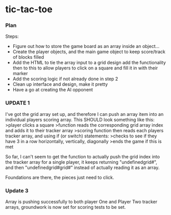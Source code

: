 # tic-tac-toe

### Plan
Steps:
- Figure out how to store the game board as an array inside an object...
- Create the player objects, and the main game object to keep score/track of blocks filled
- Add the HTML to tie the array input to a grid design 
    add the functionality then to this to allow players to click on a square and fill it in with their marker
- Add the scoring logic if not already done in step 2
- Clean up interface and design, make it pretty
- Have a go at creating the AI opponent


### UPDATE 1
I've got the grid array set up, and therefore I can push an array item into an individual players scoring array. This SHOULD look something like this:
        >player clicks a square
        >function reads the corresponding grid array index and adds it to their tracker array
        >scoring function then reads each players tracker array, and using if (or switch) statements: 
            >checks to see if they have 3 in a row horizontally, vertically, diagonally
            >ends the game if this is met

So far, I can't seem to get the function to actually push the grid index into the tracker array for a single player, it keeps returning "undefinedgrid#", and then "undefinedgrid#grid#" instead of actually reading it as an array.

Foundations are there, the pieces just need to click.

### Update 3
Array is pushing successfully to both player One and Player Two tracker arrays, groundwork is now set for scoring tests to be set.